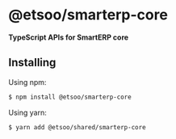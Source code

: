 # @etsoo/smarterp-core

**TypeScript APIs for SmartERP core**

## Installing

Using npm:

```bash
$ npm install @etsoo/smarterp-core
```

Using yarn:

```bash
$ yarn add @etsoo/shared/smarterp-core
```
